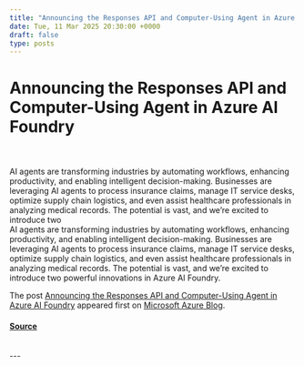 ```yaml
---
title: "Announcing the Responses API and Computer-Using Agent in Azure AI Foundry"
date: Tue, 11 Mar 2025 20:30:00 +0000
draft: false
type: posts
---
```

# Announcing the Responses API and Computer-Using Agent in Azure AI Foundry

<br/>

<br/>
AI agents are transforming industries by automating workflows, enhancing productivity, and enabling intelligent decision-making. Businesses are leveraging AI agents to process insurance claims, manage IT service desks, optimize supply chain logistics, and even assist healthcare professionals in analyzing medical records. The potential is vast, and we’re excited to introduce two
<br/>
AI agents are transforming industries by automating workflows, enhancing productivity, and enabling intelligent decision-making. Businesses are leveraging AI agents to process insurance claims, manage IT service desks, optimize supply chain logistics, and even assist healthcare professionals in analyzing medical records. The potential is vast, and we’re excited to introduce two powerful innovations in Azure AI Foundry.

The post [Announcing the Responses API and Computer-Using Agent in Azure AI Foundry](https://azure.microsoft.com/en-us/blog/announcing-the-responses-api-and-computer-using-agent-in-azure-ai-foundry/) appeared first on [Microsoft Azure Blog](https://azure.microsoft.com/en-us/blog).

#### [Source](https://azure.microsoft.com/en-us/blog/announcing-the-responses-api-and-computer-using-agent-in-azure-ai-foundry/)

<br/>
---
